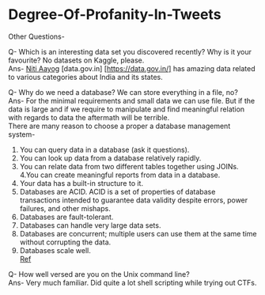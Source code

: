 # Degree-Of-Profanity-In-Tweets
Other Questions-

Q- Which is an interesting data set you discovered recently? Why is it your favourite? No datasets on Kaggle, please. <br>
Ans- [Niti Aayog](https://www.niti.gov.in/) [data.gov.in] [https://data.gov.in/]  has amazing data related to various categories about India and its states. 

Q- Why do we need a database? We can store everything in a file, no? <br>
Ans- For the minimal requirements and small data we can use file. But if the data is large and if we require to manipulate and find meaningful relation with regards to data the aftermath will be terrible. <br>
There are many reason to choose a proper a database management system- 
1. You can query data in a database (ask it questions).
2. You can look up data from a database relatively rapidly.
3. You can relate data from two different tables together using JOINs.
4.You can create meaningful reports from data in a database.
5. Your data has a built-in structure to it.
6. Databases are ACID. ACID is a set of properties of database transactions intended to guarantee data validity despite errors, power failures, and other mishaps.
7. Databases are fault-tolerant.
8. Databases can handle very large data sets.
9. Databases are concurrent; multiple users can use them at the same time without corrupting the data.
10. Databases scale well. <br>
[Ref](https://softwareengineering.stackexchange.com/questions/190482/why-use-a-database-instead-of-just-saving-your-data-to-disk)

Q- How well versed are you on the Unix command line? <br>
Ans- Very much familiar. Did quite a lot shell scripting while trying out CTFs.
